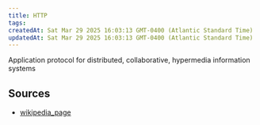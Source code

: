 ```yaml
---
title: HTTP
tags: 
createdAt: Sat Mar 29 2025 16:03:13 GMT-0400 (Atlantic Standard Time)
updatedAt: Sat Mar 29 2025 16:03:13 GMT-0400 (Atlantic Standard Time)
---
```



Application protocol for distributed, collaborative, hypermedia information systems



## Sources
- [wikipedia_page](https://en.wikipedia.org/wiki/HTTP)
